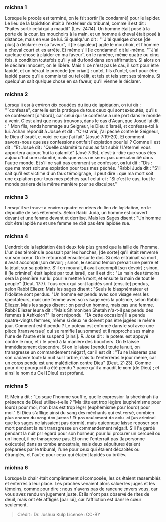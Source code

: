 
### michna 1
Lorsque le procès est terminé, on le fait sortir [le condamné] pour le lapider. Le lieu de la lapidation était à l'extérieur du tribunal, comme il est dit : "Faites sortir celui qui a maudit" (Lév. 24:14). Un homme était posé à la porte de la cour, les mouchoirs à la main, et un homme à cheval était posé à distance, mais en vue de lui. Si quelqu'un dit : "˜J'ai quelque chose [de plus] à déclarer en sa faveur", il [le signaleur] agite le mouchoir, et l'homme à cheval court et les arrête. Et même s'il [le condamné] dit lui-même, "˜J'ai quelque chose à plaider en ma faveur", on le ramène, même quatre ou cinq fois, à condition toutefois qu'il y ait du fond dans son affirmation. Si alors on le déclare innocent, on le libère. Mais si ce n'est pas le cas, il sort pour être lapidé, et un héraut le précède [en criant] : untel, fils d'untel, sort pour être lapidé parce qu'il a commis tel ou tel délit, et tels et tels sont ses témoins. Si quelqu'un sait quelque chose en sa faveur, qu'il vienne le déclarer.

### michna 2
Lorsqu'il est à environ dix coudées du lieu de lapidation, on lui dit : "˜confesse", car telle est la pratique de tous ceux qui sont exécutés, qu'ils se confessent [d'abord], car celui qui se confesse a une part dans le monde à venir. C'est ainsi que nous trouvons, dans le cas d'Acan, que Josué lui dit : " Mon fils, rends hommage au Seigneur, le Dieu d'Israël, et confesse-toi à lui.  Achan répondit à Josué et dit : "C'est vrai, j'ai péché contre le Seigneur, le Dieu d'Israël, et voici ce que j'ai fait" (Josué 7:19-20). Et comment savons-nous que ses confessions ont fait l'expiation pour lui ? Comme il est dit : "Et Josué dit : "Quelle calamité tu nous as fait subir !  L'èternel vous apportera aujourd'hui la calamité" (José 7:35), c'est-à -dire que vous êtes aujourd'hui une calamité, mais que vous ne serez pas une calamité dans l'autre monde. Et s'il ne sait pas comment se confesser, on lui dit : "Dis : que ma mort soit une expiation pour tous mes péchés. "Rabbi Juda dit : "S'il sait qu'il est victime d'un faux témoignage, il peut dire : que ma mort soit une expiation pour tous mes péchés sauf celui-ci : "Si c'est le cas, tout le monde parlera de la même manière pour se disculper."

### michna 3
Lorsqu'il se trouve à environ quatre coudées du lieu de lapidation, on le dépouille de ses vêtements. Selon Rabbi Juda, un homme est couvert devant et une femme devant et derrière. Mais les Sages disent : "Un homme doit être lapidé nu et une femme ne doit pas être lapidée nue.

### michna 4
L'endroit de la lapidation était deux fois plus grand que la taille de l'homme. L'un des témoins le poussait par les hanches, [de sorte] qu'il était renversé sur son cœur. On le retournait ensuite sur le dos. Si cela entraînait sa mort, il avait accompli [son devoir] ; sinon, le second témoin prenait une pierre et la jetait sur sa poitrine. S'il en mourait, il avait accompli [son devoir] ; sinon, il [le criminel] était lapidé par tout Israël, car il est dit : "La main des témoins sera la première sur lui pour le mettre à mort, et ensuite la main de tout le peuple" (Deut. 17:7). Tous ceux qui sont lapidés sont [ensuite] pendus, selon Rabbi Eliezer. Mais les sages disent :  "Seuls le blasphémateur et l'idolâtre sont pendus. "Un homme est pendu avec son visage vers les spectateurs, mais une femme avec son visage vers la potence, selon Rabbi Eliezer. Mais les sages disent : on pend un homme, mais pas une femme. Rabbi Eliezer leur a dit : "Mais Shimon ben Shetah n'a-t-il pas pendu des femmes à Ashkelon?" Ils ont répondu : "[À cette occasion] il a pendu quatre-vingts femmes, même si deux ne doivent pas être jugées le même jour. Comment est-il pendu ? Le poteau est enfoncé dans le sol avec une pièce [transversale] qui se ramifie [au sommet] et il rapproche ses mains l'une de l'autre et le suspend [ainsi]. R. Jose dit : le poteau est appuyé contre le mur, et il le pend à la manière des bouchers. On le laisse immédiatement descendre. Si on le laisse [pendu] toute la nuit, on transgresse un commandement négatif, car il est dit : "Tu ne laisseras pas son cadavre toute la nuit sur l'arbre, mais tu l'enterreras le jour même, car un corps pendu est une malédiction contre Dieu" (Deut. 21:23). Comme pour dire pourquoi il a été pendu ? parce qu'il a maudit le nom [de Dieu] ; et ainsi le nom du Ciel [Dieu] est profané.

### michna 5
R. Meir a dit : "Lorsque l'homme souffre, quelle expression la shechinah (la présence de Dieu) utilise-t-elle ?  "Ma tête est trop légère (euphémisme pour lourd) pour moi, mon bras est trop léger (euphémisme pour lourd) pour moi." Si Dieu s'afflige ainsi du sang des méchants qui est versé, combien plus encore du sang des justes ! Et pas seulement de celui-ci [un criminel que les sages ne laissaient pas dormir], mais quiconque laisse reposer son mort pendant la nuit transgresse un commandement négatif. S'il l'a gardé pendant la nuit par égard pour son honneur, pour lui procurer un cercueil ou un linceul, il ne transgresse pas. Et on ne l'enterrait pas [la personne exécutée] dans sa tombe ancestrale, mais deux sépultures étaient préparées par le tribunal, l'une pour ceux qui étaient décapités ou étranglés, et l'autre pour ceux qui étaient lapidés ou brûlés.

### michna 6
Lorsque la chair était complètement décomposée, les os étaient rassemblés et enterrés à leur place. Les proches venaient alors saluer les juges et les témoins, comme pour dire : nous n'avons pas de rancune envers vous, car vous avez rendu un jugement juste. Et ils n'ont pas observé de rites de deuil, mais ont été affligés [par lui], car l'affliction est dans le cœur seulement.

>Crédit : Dr. Joshua Kulp
>License : CC-BY